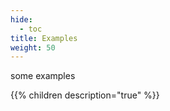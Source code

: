 ```yaml
---
hide:
  - toc
title: Examples
weight: 50
---
```


some examples

{{% children description="true"   %}}